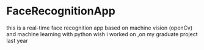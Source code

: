 # FaceRecognitionApp
this is a real-time face recognition app based on machine vision (openCv) and machine learning with python wish i worked on ,on my graduate project last year
